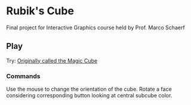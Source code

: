 # Rubik's Cube
Final project for Interactive Graphics course held by Prof. Marco Schaerf

## Play
Try: [Originally called the Magic Cube](https://sapienzainteractivegraphicscourse.github.io/final-project-alessandropaglialunga/)

### Commands
Use the mouse to change the orientation of the cube.
Rotate a face considering corresponding button looking at central subcube color.
